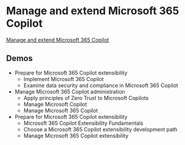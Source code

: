 # Manage and extend Microsoft 365 Copilot

[Manage and extend Microsoft 365 Copilot](https://learn.microsoft.com/en-us/training/courses/ms-4017)

## Demos

- Prepare for Microsoft 365 Copilot extensibility
  - Implement Microsoft 365 Copilot
  - Examine data security and compliance in Microsoft 365 Copilot
- Manage Microsoft 365 Copilot administration
  - Apply principles of Zero Trust to Microsoft Copilots
  - Manage Microsoft Copilot
  - Manage Microsoft 365 Copilot
- Prepare for Microsoft 365 Copilot extensibility
  - Microsoft 365 Copilot Extensibility Fundamentals
  - Choose a Microsoft 365 Copilot extensibility development path
  - Manage Microsoft 365 Copilot extensibility
